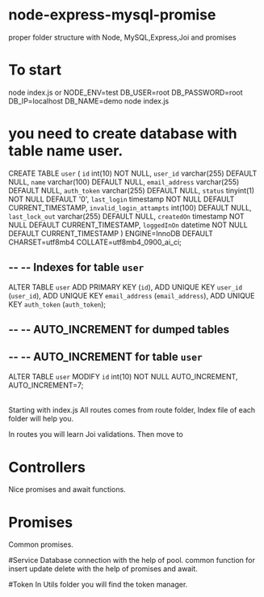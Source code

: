 # node-express-mysql-promise
proper folder structure with Node, MySQL,Express,Joi and promises


# To start 
node index.js 
or 
NODE_ENV=test DB_USER=root DB_PASSWORD=root DB_IP=localhost DB_NAME=demo node index.js



# you need to create database with table name user.
CREATE TABLE `user` (
  `id` int(10) NOT NULL,
  `user_id` varchar(255) DEFAULT NULL,
  `name` varchar(100) DEFAULT NULL,
  `email_address` varchar(255) DEFAULT NULL,
  `auth_token` varchar(255) DEFAULT NULL,
  `status` tinyint(1) NOT NULL DEFAULT '0',
  `last_login` timestamp NOT NULL DEFAULT CURRENT_TIMESTAMP,
  `invalid_login_attampts` int(100) DEFAULT NULL,
  `last_lock_out` varchar(255) DEFAULT NULL,
  `createdOn` timestamp NOT NULL DEFAULT CURRENT_TIMESTAMP,
  `loggedInOn` datetime NOT NULL DEFAULT CURRENT_TIMESTAMP
) ENGINE=InnoDB DEFAULT CHARSET=utf8mb4 COLLATE=utf8mb4_0900_ai_ci;

--
-- Indexes for table `user`
--
ALTER TABLE `user`
  ADD PRIMARY KEY (`id`),
  ADD UNIQUE KEY `user_id` (`user_id`),
  ADD UNIQUE KEY `email_address` (`email_address`),
  ADD UNIQUE KEY `auth_token` (`auth_token`);

--
-- AUTO_INCREMENT for dumped tables
--

--
-- AUTO_INCREMENT for table `user`
--
ALTER TABLE `user`
  MODIFY `id` int(10) NOT NULL AUTO_INCREMENT, AUTO_INCREMENT=7;
  
  
  
  
  
  
  
  
  ######
  Starting with index.js
  All routes comes from route folder, Index file of each folder will help you.
  
  In routes you will learn Joi validations.
  Then move to
  
  # Controllers
  Nice promises and await functions.
  
  
  # Promises
  Common promises.
  
  #Service
  Database connection with the help of pool.
  common function for insert update delete with the help of promises and await.
  
  #Token
  In Utils folder you will find the token manager.
  
  
